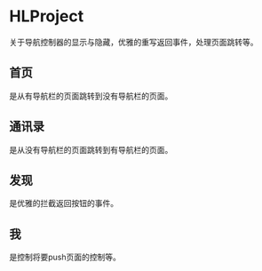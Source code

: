 # HLProject
关于导航控制器的显示与隐藏，优雅的重写返回事件，处理页面跳转等。

## 首页
是从有导航栏的页面跳转到没有导航栏的页面。
 
## 通讯录
是从没有导航栏的页面跳转到有导航栏的页面。

## 发现
是优雅的拦截返回按钮的事件。

## 我
是控制将要push页面的控制等。
